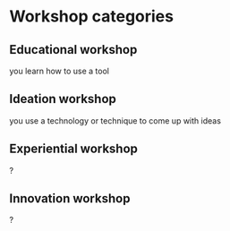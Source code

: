 # Workshop categories

## Educational workshop
you learn how to use a tool

## Ideation workshop
you use a technology or technique to come up with ideas

## Experiential workshop
?
## Innovation workshop
?

